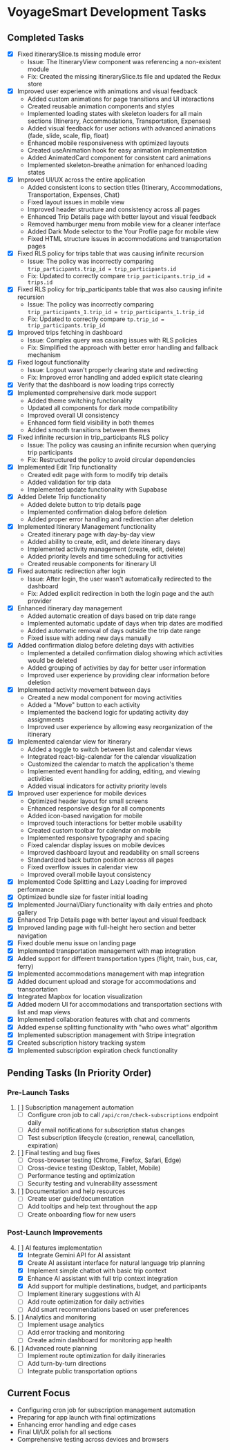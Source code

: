 # VoyageSmart Development Tasks

## Completed Tasks

- [x] Fixed itinerarySlice.ts missing module error
  - Issue: The ItineraryView component was referencing a non-existent module
  - Fix: Created the missing itinerarySlice.ts file and updated the Redux store
- [x] Improved user experience with animations and visual feedback
  - Added custom animations for page transitions and UI interactions
  - Created reusable animation components and styles
  - Implemented loading states with skeleton loaders for all main sections (Itinerary, Accommodations, Transportation, Expenses)
  - Added visual feedback for user actions with advanced animations (fade, slide, scale, flip, float)
  - Enhanced mobile responsiveness with optimized layouts
  - Created useAnimation hook for easy animation implementation
  - Added AnimatedCard component for consistent card animations
  - Implemented skeleton-breathe animation for enhanced loading states
- [x] Improved UI/UX across the entire application
  - Added consistent icons to section titles (Itinerary, Accommodations, Transportation, Expenses, Chat)
  - Fixed layout issues in mobile view
  - Improved header structure and consistency across all pages
  - Enhanced Trip Details page with better layout and visual feedback
  - Removed hamburger menu from mobile view for a cleaner interface
  - Added Dark Mode selector to the Your Profile page for mobile view
  - Fixed HTML structure issues in accommodations and transportation pages
- [x] Fixed RLS policy for trips table that was causing infinite recursion
  - Issue: The policy was incorrectly comparing `trip_participants.trip_id = trip_participants.id`
  - Fix: Updated to correctly compare `trip_participants.trip_id = trips.id`
- [x] Fixed RLS policy for trip_participants table that was also causing infinite recursion
  - Issue: The policy was incorrectly comparing `trip_participants_1.trip_id = trip_participants_1.trip_id`
  - Fix: Updated to correctly compare `tp.trip_id = trip_participants.trip_id`
- [x] Improved trips fetching in dashboard
  - Issue: Complex query was causing issues with RLS policies
  - Fix: Simplified the approach with better error handling and fallback mechanism
- [x] Fixed logout functionality
  - Issue: Logout wasn't properly clearing state and redirecting
  - Fix: Improved error handling and added explicit state clearing
- [x] Verify that the dashboard is now loading trips correctly
- [x] Implemented comprehensive dark mode support
  - Added theme switching functionality
  - Updated all components for dark mode compatibility
  - Improved overall UI consistency
  - Enhanced form field visibility in both themes
  - Added smooth transitions between themes
- [x] Fixed infinite recursion in trip_participants RLS policy
  - Issue: The policy was causing an infinite recursion when querying trip participants
  - Fix: Restructured the policy to avoid circular dependencies
- [x] Implemented Edit Trip functionality
  - Created edit page with form to modify trip details
  - Added validation for trip data
  - Implemented update functionality with Supabase
- [x] Added Delete Trip functionality
  - Added delete button to trip details page
  - Implemented confirmation dialog before deletion
  - Added proper error handling and redirection after deletion
- [x] Implemented Itinerary Management functionality
  - Created itinerary page with day-by-day view
  - Added ability to create, edit, and delete itinerary days
  - Implemented activity management (create, edit, delete)
  - Added priority levels and time scheduling for activities
  - Created reusable components for itinerary UI
- [x] Fixed automatic redirection after login
  - Issue: After login, the user wasn't automatically redirected to the dashboard
  - Fix: Added explicit redirection in both the login page and the auth provider
- [x] Enhanced itinerary day management
  - Added automatic creation of days based on trip date range
  - Implemented automatic update of days when trip dates are modified
  - Added automatic removal of days outside the trip date range
  - Fixed issue with adding new days manually
- [x] Added confirmation dialog before deleting days with activities
  - Implemented a detailed confirmation dialog showing which activities would be deleted
  - Added grouping of activities by day for better user information
  - Improved user experience by providing clear information before deletion
- [x] Implemented activity movement between days
  - Created a new modal component for moving activities
  - Added a "Move" button to each activity
  - Implemented the backend logic for updating activity day assignments
  - Improved user experience by allowing easy reorganization of the itinerary
- [x] Implemented calendar view for itinerary
  - Added a toggle to switch between list and calendar views
  - Integrated react-big-calendar for the calendar visualization
  - Customized the calendar to match the application's theme
  - Implemented event handling for adding, editing, and viewing activities
  - Added visual indicators for activity priority levels
- [x] Improved user experience for mobile devices
  - Optimized header layout for small screens
  - Enhanced responsive design for all components
  - Added icon-based navigation for mobile
  - Improved touch interactions for better mobile usability
  - Created custom toolbar for calendar on mobile
  - Implemented responsive typography and spacing
  - Fixed calendar display issues on mobile devices
  - Improved dashboard layout and readability on small screens
  - Standardized back button position across all pages
  - Fixed overflow issues in calendar view
  - Improved overall mobile layout consistency
- [x] Implemented Code Splitting and Lazy Loading for improved performance
- [x] Optimized bundle size for faster initial loading
- [x] Implemented Journal/Diary functionality with daily entries and photo gallery
- [x] Enhanced Trip Details page with better layout and visual feedback
- [x] Improved landing page with full-height hero section and better navigation
- [x] Fixed double menu issue on landing page
- [x] Implemented transportation management with map integration
- [x] Added support for different transportation types (flight, train, bus, car, ferry)
- [x] Implemented accommodations management with map integration
- [x] Added document upload and storage for accommodations and transportation
- [x] Integrated Mapbox for location visualization
- [x] Added modern UI for accommodations and transportation sections with list and map views
- [x] Implemented collaboration features with chat and comments
- [x] Added expense splitting functionality with "who owes what" algorithm
- [x] Implemented subscription management with Stripe integration
- [x] Created subscription history tracking system
- [x] Implemented subscription expiration check functionality

## Pending Tasks (In Priority Order)

### Pre-Launch Tasks
1. [ ] Subscription management automation
   - [ ] Configure cron job to call `/api/cron/check-subscriptions` endpoint daily
   - [ ] Add email notifications for subscription status changes
   - [ ] Test subscription lifecycle (creation, renewal, cancellation, expiration)

2. [ ] Final testing and bug fixes
   - [ ] Cross-browser testing (Chrome, Firefox, Safari, Edge)
   - [ ] Cross-device testing (Desktop, Tablet, Mobile)
   - [ ] Performance testing and optimization
   - [ ] Security testing and vulnerability assessment

3. [ ] Documentation and help resources
   - [ ] Create user guide/documentation
   - [ ] Add tooltips and help text throughout the app
   - [ ] Create onboarding flow for new users

### Post-Launch Improvements
4. [ ] AI features implementation
   - [x] Integrate Gemini API for AI assistant
   - [x] Create AI assistant interface for natural language trip planning
   - [x] Implement simple chatbot with basic trip context
   - [x] Enhance AI assistant with full trip context integration
   - [x] Add support for multiple destinations, budget, and participants
   - [ ] Implement itinerary suggestions with AI
   - [ ] Add route optimization for daily activities
   - [ ] Add smart recommendations based on user preferences

5. [ ] Analytics and monitoring
   - [ ] Implement usage analytics
   - [ ] Add error tracking and monitoring
   - [ ] Create admin dashboard for monitoring app health

6. [ ] Advanced route planning
   - [ ] Implement route optimization for daily itineraries
   - [ ] Add turn-by-turn directions
   - [ ] Integrate public transportation options

## Current Focus
- Configuring cron job for subscription management automation
- Preparing for app launch with final optimizations
- Enhancing error handling and edge cases
- Final UI/UX polish for all sections
- Comprehensive testing across devices and browsers

